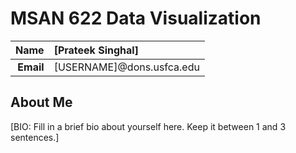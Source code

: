 MSAN 622 Data Visualization
==============================

| **Name**  | [Prateek Singhal] |
|----------:|:------------|
| **Email** | [USERNAME]@dons.usfca.edu |

## About Me ##

[BIO: Fill in a brief bio about yourself here. Keep it between 1 and 3 sentences.]
